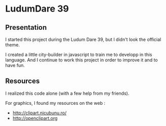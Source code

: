 # LudumDare 39

## Presentation

I started this project during the Ludum Dare 39, but I didn't look the official theme.

I created a little city-builder in javascript to train me to developp in this language. And I continue to work this project in order to improve it and to have fun.

## Resources
I realized this code alone (with a few help from my friends).

For graphics, I found my resources on the web :
+ http://clipart.nicubunu.ro/
+ http://openclipart.org
